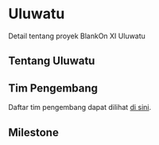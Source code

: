 # Uluwatu

Detail tentang proyek BlankOn XI Uluwatu

## Tentang Uluwatu

## Tim Pengembang

Daftar tim pengembang dapat dilihat [di sini](TEAM.md).

## Milestone
